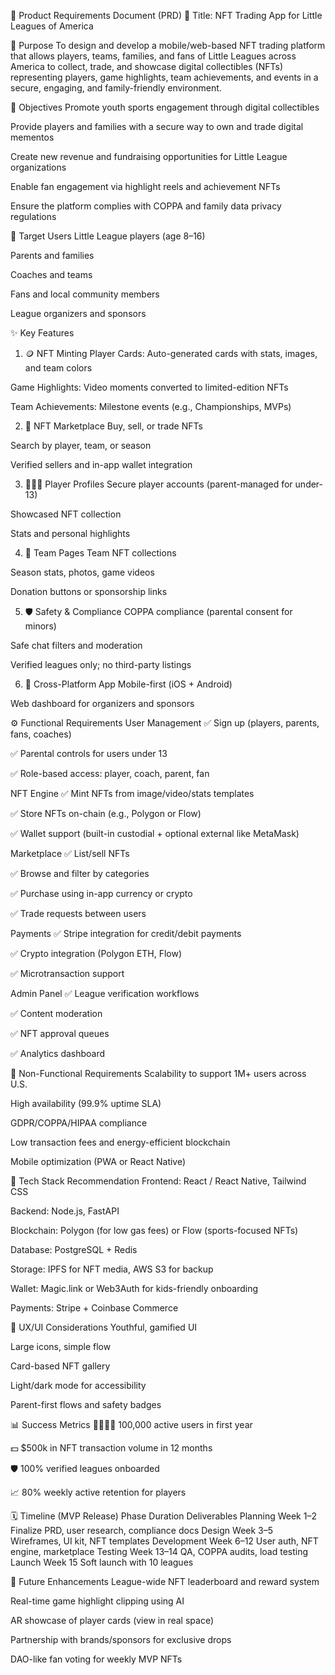 📄 Product Requirements Document (PRD)
📌 Title:
NFT Trading App for Little Leagues of America

🧩 Purpose
To design and develop a mobile/web-based NFT trading platform that allows players, teams, families, and fans of Little Leagues across America to collect, trade, and showcase digital collectibles (NFTs) representing players, game highlights, team achievements, and events in a secure, engaging, and family-friendly environment.

🎯 Objectives
Promote youth sports engagement through digital collectibles

Provide players and families with a secure way to own and trade digital mementos

Create new revenue and fundraising opportunities for Little League organizations

Enable fan engagement via highlight reels and achievement NFTs

Ensure the platform complies with COPPA and family data privacy regulations

👥 Target Users
Little League players (age 8–16)

Parents and families

Coaches and teams

Fans and local community members

League organizers and sponsors

✨ Key Features
1. 🪙 NFT Minting
Player Cards: Auto-generated cards with stats, images, and team colors

Game Highlights: Video moments converted to limited-edition NFTs

Team Achievements: Milestone events (e.g., Championships, MVPs)

2. 🔁 NFT Marketplace
Buy, sell, or trade NFTs

Search by player, team, or season

Verified sellers and in-app wallet integration

3. 🧑‍🤝‍🧑 Player Profiles
Secure player accounts (parent-managed for under-13)

Showcased NFT collection

Stats and personal highlights

4. 🏅 Team Pages
Team NFT collections

Season stats, photos, game videos

Donation buttons or sponsorship links

5. 🛡️ Safety & Compliance
COPPA compliance (parental consent for minors)

Safe chat filters and moderation

Verified leagues only; no third-party listings

6. 📱 Cross-Platform App
Mobile-first (iOS + Android)

Web dashboard for organizers and sponsors

⚙️ Functional Requirements
User Management
✅ Sign up (players, parents, fans, coaches)

✅ Parental controls for users under 13

✅ Role-based access: player, coach, parent, fan

NFT Engine
✅ Mint NFTs from image/video/stats templates

✅ Store NFTs on-chain (e.g., Polygon or Flow)

✅ Wallet support (built-in custodial + optional external like MetaMask)

Marketplace
✅ List/sell NFTs

✅ Browse and filter by categories

✅ Purchase using in-app currency or crypto

✅ Trade requests between users

Payments
✅ Stripe integration for credit/debit payments

✅ Crypto integration (Polygon ETH, Flow)

✅ Microtransaction support

Admin Panel
✅ League verification workflows

✅ Content moderation

✅ NFT approval queues

✅ Analytics dashboard

🧪 Non-Functional Requirements
Scalability to support 1M+ users across U.S.

High availability (99.9% uptime SLA)

GDPR/COPPA/HIPAA compliance

Low transaction fees and energy-efficient blockchain

Mobile optimization (PWA or React Native)

🧠 Tech Stack Recommendation
Frontend: React / React Native, Tailwind CSS

Backend: Node.js, FastAPI

Blockchain: Polygon (for low gas fees) or Flow (sports-focused NFTs)

Database: PostgreSQL + Redis

Storage: IPFS for NFT media, AWS S3 for backup

Wallet: Magic.link or Web3Auth for kids-friendly onboarding

Payments: Stripe + Coinbase Commerce

🎨 UX/UI Considerations
Youthful, gamified UI

Large icons, simple flow

Card-based NFT gallery

Light/dark mode for accessibility

Parent-first flows and safety badges

📊 Success Metrics
👨‍👩‍👧‍👦 100,000 active users in first year

💵 $500k in NFT transaction volume in 12 months

🛡️ 100% verified leagues onboarded

📈 80% weekly active retention for players

🗓️ Timeline (MVP Release)
Phase	Duration	Deliverables
Planning	Week 1–2	Finalize PRD, user research, compliance docs
Design	Week 3–5	Wireframes, UI kit, NFT templates
Development	Week 6–12	User auth, NFT engine, marketplace
Testing	Week 13–14	QA, COPPA audits, load testing
Launch	Week 15	Soft launch with 10 leagues

🧩 Future Enhancements
League-wide NFT leaderboard and reward system

Real-time game highlight clipping using AI

AR showcase of player cards (view in real space)

Partnership with brands/sponsors for exclusive drops

DAO-like fan voting for weekly MVP NFTs

